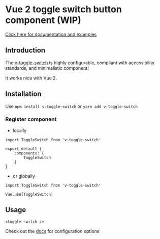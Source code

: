 # Vue 2 toggle switch button component (WIP)

[Click here for documentation and examples](https://v-toggle-switch.netlify.app/)

## Introduction

The [v-toggle-switch ](https://www.npmjs.com/package/v-toggle-switch) is highly configurable, compliant with accessibility standards, and minimalistic component!

It works nice with Vue 2.

## Installation

Use `npm install v-toggle-switch` or `yarn add v-toggle-switch`

### Register component

-   locally

```
import ToggleSwitch from 'v-toggle-switch'

export default {
	components: {
		ToggleSwitch
	}
}
```

-   or globally

```
import ToggleSwitch from 'v-toggle-switch'

Vue.use(ToggleSwitch)
```

## Usage

```
<toggle-switch />
```

Check out the [docs](https://v-toggle-switch.netlify.app/) for configuration options
